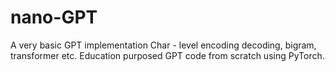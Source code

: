 # nano-GPT
A very basic GPT implementation
Char - level encoding decoding, bigram, transformer etc. 
Education purposed GPT code from scratch using PyTorch.
